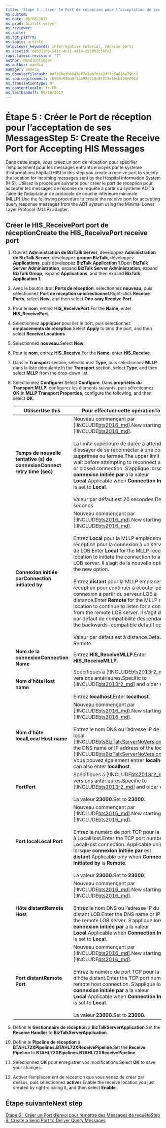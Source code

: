 ```yaml
---
title: "Étape 5 : Créer le Port de réception pour l’acceptation de ses Messages | Documents Microsoft"
ms.custom: 
ms.date: 06/08/2017
ms.prod: biztalk-server
ms.reviewer: 
ms.suite: 
ms.tgt_pltfrm: 
ms.topic: article
helpviewer_keywords: interrogative tutorial, receive ports
ms.assetid: c0b311d8-541c-4c21-a514-c93092c36fe2
caps.latest.revision: "7"
author: MandiOhlinger
ms.author: mandia
manager: anneta
ms.openlocfilehash: 0df326e3b08438f7a1eb7d3a2df3c5a816e79bc7
ms.sourcegitcommit: cb908c540d8f1a692d01dc8f313e16cb4b4e696d
ms.translationtype: MT
ms.contentlocale: fr-FR
ms.lasthandoff: 09/20/2017
---
```

# <a name="step-5-create-the-receive-port-for-accepting-his-messages"></a><span data-ttu-id="1c330-102">Étape 5 : Créer le Port de réception pour l’acceptation de ses Messages</span><span class="sxs-lookup"><span data-stu-id="1c330-102">Step 5: Create the Receive Port for Accepting HIS Messages</span></span>
<span data-ttu-id="1c330-103">Dans cette étape, vous créez un port de réception pour spécifier l’emplacement pour les messages entrants envoyés par le système d’informations hôpital (HIS).</span><span class="sxs-lookup"><span data-stu-id="1c330-103">In this step you create a receive port to specify the location for incoming messages sent by the Hospital Information System (HIS).</span></span> <span data-ttu-id="1c330-104">Utilisez la procédure suivante pour créer le port de réception pour accepter les messages de réponse de requête à partir du système ADT à l’aide de l’adaptateur de protocole de couche inférieure minimale (MLLP).</span><span class="sxs-lookup"><span data-stu-id="1c330-104">Use the following procedure to create the receive port for accepting query response messages from the ADT system using the Minimal Lower Layer Protocol (MLLP) adapter.</span></span>  
  
## <a name="create-the-hisreceiveport-receive-port"></a><span data-ttu-id="1c330-105">Créer le HIS_ReceivePort port de réception</span><span class="sxs-lookup"><span data-stu-id="1c330-105">Create the HIS_ReceivePort receive port</span></span>  

1.  <span data-ttu-id="1c330-106">Ouvrez **Administration de BizTalk Server**, développez **Administration de BizTalk Server**, développez **groupe BizTalk**, développez **Applications**, puis développez **BizTalk Application 1**.</span><span class="sxs-lookup"><span data-stu-id="1c330-106">Open **BizTalk Server Administration**, expand **BizTalk Server Administration**, expand **BizTalk Group**, expand **Applications**, and then expand **BizTalk Application 1**.</span></span>  
  
2.  <span data-ttu-id="1c330-107">Avec le bouton droit **Ports de réception**, sélectionnez **nouveau**, puis sélectionnez **Port de réception unidirectionnel**.</span><span class="sxs-lookup"><span data-stu-id="1c330-107">Right-click **Receive Ports**, select **New**, and then select **One-way Receive Port**.</span></span>   
  
3.  <span data-ttu-id="1c330-108">Pour le **nom**, entrez **HIS_ReceivePort**.</span><span class="sxs-lookup"><span data-stu-id="1c330-108">For the **Name**, enter **HIS_ReceivePort**.</span></span>  

4.  <span data-ttu-id="1c330-109">Sélectionnez **appliquer** pour lier le port, puis sélectionnez **emplacements de réception**.</span><span class="sxs-lookup"><span data-stu-id="1c330-109">Select **Apply** to bind the port, and then select **Receive Locations**.</span></span>  
  
5.  <span data-ttu-id="1c330-110">Sélectionnez **nouveau**.</span><span class="sxs-lookup"><span data-stu-id="1c330-110">Select **New**.</span></span>  
  
6.  <span data-ttu-id="1c330-111">Pour le **nom**, entrez **HIS_Receive**.</span><span class="sxs-lookup"><span data-stu-id="1c330-111">For the **Name**, enter **HIS_Receive**.</span></span>  

7. <span data-ttu-id="1c330-112">Dans le **Transport** section, sélectionnez **Type**, puis sélectionnez **MLLP** dans la liste déroulante.</span><span class="sxs-lookup"><span data-stu-id="1c330-112">In the **Transport** section, select **Type**, and then select **MLLP** from the drop-down list.</span></span>  
  
8. <span data-ttu-id="1c330-113">Sélectionnez **Configurer**.</span><span class="sxs-lookup"><span data-stu-id="1c330-113">Select **Configure**.</span></span> <span data-ttu-id="1c330-114">Dans **propriétés du Transport MLLP**, configurez les éléments suivants, puis sélectionnez **OK**.</span><span class="sxs-lookup"><span data-stu-id="1c330-114">In **MLLP Transport Properties**, configure the following, and then select **OK**.</span></span>  

    |<span data-ttu-id="1c330-115">Utiliser</span><span class="sxs-lookup"><span data-stu-id="1c330-115">Use this</span></span>|<span data-ttu-id="1c330-116">Pour effectuer cette opération</span><span class="sxs-lookup"><span data-stu-id="1c330-116">To do this</span></span>|  
    |---|---|  
    |<span data-ttu-id="1c330-117">**Temps de nouvelle tentative (s) de connexion**</span><span class="sxs-lookup"><span data-stu-id="1c330-117">**Connect retry time (sec)**</span></span>|<span data-ttu-id="1c330-118">Nouveau commençant par [!INCLUDE[bts2016_md](../../includes/bts2016-md.md)].</span><span class="sxs-lookup"><span data-stu-id="1c330-118">New starting with [!INCLUDE[bts2016_md](../../includes/bts2016-md.md)].</span></span> <br/><br/><span data-ttu-id="1c330-119">La limite supérieure de durée à attendre avant d’essayer de se reconnecter à une connexion supprimée ou fermée.</span><span class="sxs-lookup"><span data-stu-id="1c330-119">The upper limit of time to wait before attempting to reconnect a dropped or closed connection.</span></span> <span data-ttu-id="1c330-120">S’applique lorsque **connexion initiée par** a la valeur **Local**.</span><span class="sxs-lookup"><span data-stu-id="1c330-120">Applicable when **Connection Initiated by** is set to **Local**.</span></span><br/><br/><span data-ttu-id="1c330-121">Valeur par défaut est 20 secondes.</span><span class="sxs-lookup"><span data-stu-id="1c330-121">Default is 20 seconds.</span></span>|
    |<span data-ttu-id="1c330-122">**Connexion initiée par**</span><span class="sxs-lookup"><span data-stu-id="1c330-122">**Connection initiated by**</span></span>| <span data-ttu-id="1c330-123">Nouveau commençant par [!INCLUDE[bts2016_md](../../includes/bts2016-md.md)].</span><span class="sxs-lookup"><span data-stu-id="1c330-123">New starting with [!INCLUDE[bts2016_md](../../includes/bts2016-md.md)].</span></span> <br/><br/><span data-ttu-id="1c330-124">Entrez **Local** pour la MLLP emplacement de réception pour la connexion à un serveur distant de LOB.</span><span class="sxs-lookup"><span data-stu-id="1c330-124">Enter **Local** for the MLLP receive location to initiate the connection to a remote LOB server.</span></span> <span data-ttu-id="1c330-125">Il s’agit de la nouvelle option.</span><span class="sxs-lookup"><span data-stu-id="1c330-125">This is the new option.</span></span><br/><br/><span data-ttu-id="1c330-126">Entrez **distant** pour la MLLP emplacement de réception pour continuer à écouter pour une connexion à partir du serveur LOB à distance.</span><span class="sxs-lookup"><span data-stu-id="1c330-126">Enter **Remote** for the MLLP receive location to continue to listen for a connection from the remote LOB server.</span></span> <span data-ttu-id="1c330-127">Il s’agit de l’option par défaut de compatibilité descendante.</span><span class="sxs-lookup"><span data-stu-id="1c330-127">This is the backwards-compatible default option.</span></span><br/><br/><span data-ttu-id="1c330-128">Valeur par défaut est à distance.</span><span class="sxs-lookup"><span data-stu-id="1c330-128">Default is Remote.</span></span>| 
    |<span data-ttu-id="1c330-129">**Nom de la connexion**</span><span class="sxs-lookup"><span data-stu-id="1c330-129">**Connection Name**</span></span>|<span data-ttu-id="1c330-130">Entrez **HIS_ReceiveMLLP**.</span><span class="sxs-lookup"><span data-stu-id="1c330-130">Enter **HIS_ReceiveMLLP**.</span></span>|  
    |<span data-ttu-id="1c330-131">**Nom d’hôte**</span><span class="sxs-lookup"><span data-stu-id="1c330-131">**Host name**</span></span>|<span data-ttu-id="1c330-132">Spécifiques à [!INCLUDE[bts2013r2_md](../../includes/bts2013r2-md.md)] et les versions antérieures.</span><span class="sxs-lookup"><span data-stu-id="1c330-132">Specific to [!INCLUDE[bts2013r2_md](../../includes/bts2013r2-md.md)] and older versions.</span></span> <br/><br/><span data-ttu-id="1c330-133">Entrez **localhost**.</span><span class="sxs-lookup"><span data-stu-id="1c330-133">Enter **localhost**.</span></span>|  
    |<span data-ttu-id="1c330-134">**Nom d’hôte local**</span><span class="sxs-lookup"><span data-stu-id="1c330-134">**Local Host name**</span></span>|<span data-ttu-id="1c330-135">Nouveau commençant par [!INCLUDE[bts2016_md](../../includes/bts2016-md.md)].</span><span class="sxs-lookup"><span data-stu-id="1c330-135">New starting with [!INCLUDE[bts2016_md](../../includes/bts2016-md.md)].</span></span> <br/><br/><span data-ttu-id="1c330-136">Entrez le nom DNS ou l’adresse IP de l’ordinateur local [!INCLUDE[btsBizTalkServerNoVersion_md](../../includes/btsbiztalkservernoversion-md.md)].</span><span class="sxs-lookup"><span data-stu-id="1c330-136">Enter the DNS name or IP address of the local [!INCLUDE[btsBizTalkServerNoVersion_md](../../includes/btsbiztalkservernoversion-md.md)].</span></span> <span data-ttu-id="1c330-137">Vous pouvez également entrer **localhost**.</span><span class="sxs-lookup"><span data-stu-id="1c330-137">You can also enter **localhost**.</span></span>|  
    |<span data-ttu-id="1c330-138">**Port**</span><span class="sxs-lookup"><span data-stu-id="1c330-138">**Port**</span></span>|<span data-ttu-id="1c330-139">Spécifiques à [!INCLUDE[bts2013r2_md](../../includes/bts2013r2-md.md)] et les versions antérieures.</span><span class="sxs-lookup"><span data-stu-id="1c330-139">Specific to [!INCLUDE[bts2013r2_md](../../includes/bts2013r2-md.md)] and older versions.</span></span> <br/><br/><span data-ttu-id="1c330-140">La valeur **23000**.</span><span class="sxs-lookup"><span data-stu-id="1c330-140">Set to **23000**.</span></span>|  
    |<span data-ttu-id="1c330-141">**Port local**</span><span class="sxs-lookup"><span data-stu-id="1c330-141">**Local Port**</span></span>|<span data-ttu-id="1c330-142">Nouveau commençant par [!INCLUDE[bts2016_md](../../includes/bts2016-md.md)].</span><span class="sxs-lookup"><span data-stu-id="1c330-142">New starting with [!INCLUDE[bts2016_md](../../includes/bts2016-md.md)].</span></span> <br/><br/><span data-ttu-id="1c330-143">Entrez le numéro de port TCP pour la connexion à LocalHost.</span><span class="sxs-lookup"><span data-stu-id="1c330-143">Enter the TCP port number for the LocalHost connection.</span></span> <span data-ttu-id="1c330-144">Applicable uniquement lorsque **connexion initiée par** est **distant**.</span><span class="sxs-lookup"><span data-stu-id="1c330-144">Applicable only when **Connection Initiated by** is **Remote**.</span></span> <br/><br/><span data-ttu-id="1c330-145">La valeur **23000**.</span><span class="sxs-lookup"><span data-stu-id="1c330-145">Set to **23000**.</span></span>|
    |<span data-ttu-id="1c330-146">**Hôte distant**</span><span class="sxs-lookup"><span data-stu-id="1c330-146">**Remote Host**</span></span>|<span data-ttu-id="1c330-147">Nouveau commençant par [!INCLUDE[bts2016_md](../../includes/bts2016-md.md)].</span><span class="sxs-lookup"><span data-stu-id="1c330-147">New starting with [!INCLUDE[bts2016_md](../../includes/bts2016-md.md)].</span></span> <br/><br/><span data-ttu-id="1c330-148">Entrez le nom DNS ou l’adresse IP du serveur distant LOB.</span><span class="sxs-lookup"><span data-stu-id="1c330-148">Enter the DNS name or IP address of the remote LOB server.</span></span> <span data-ttu-id="1c330-149">S’applique lorsque **connexion initiée par** a la valeur **Local**.</span><span class="sxs-lookup"><span data-stu-id="1c330-149">Applicable when **Connection Initiated by** is set to **Local**.</span></span>|  
    |<span data-ttu-id="1c330-150">**Port distant**</span><span class="sxs-lookup"><span data-stu-id="1c330-150">**Remote Port**</span></span>|<span data-ttu-id="1c330-151">Nouveau commençant par [!INCLUDE[bts2016_md](../../includes/bts2016-md.md)].</span><span class="sxs-lookup"><span data-stu-id="1c330-151">New starting with [!INCLUDE[bts2016_md](../../includes/bts2016-md.md)].</span></span> <br/><br/><span data-ttu-id="1c330-152">Entrez le numéro de port TCP pour la connexion d’hôte distant.</span><span class="sxs-lookup"><span data-stu-id="1c330-152">Enter the TCP port number for the remote host connection.</span></span> <span data-ttu-id="1c330-153">S’applique lorsque **connexion initiée par** a la valeur **Local**.</span><span class="sxs-lookup"><span data-stu-id="1c330-153">Applicable when **Connection Initiated by** is set to **Local**.</span></span><br/><br/><span data-ttu-id="1c330-154">La valeur **23000**.</span><span class="sxs-lookup"><span data-stu-id="1c330-154">Set to **23000**.</span></span>|  
    
9. <span data-ttu-id="1c330-155">Définir le **Gestionnaire de réception** à **BizTalkServerApplication**.</span><span class="sxs-lookup"><span data-stu-id="1c330-155">Set the **Receive Handler** to **BizTalkServerApplication**.</span></span>  
  
10. <span data-ttu-id="1c330-156">Définir le **Pipeline de réception** à **BTAHL72XPipelines.BTAHL72XReceivePipeline**.</span><span class="sxs-lookup"><span data-stu-id="1c330-156">Set the **Receive Pipeline** to **BTAHL72XPipelines.BTAHL72XReceivePipeline**.</span></span>  
  
11. <span data-ttu-id="1c330-157">Sélectionnez **OK** pour enregistrer vos modifications.</span><span class="sxs-lookup"><span data-stu-id="1c330-157">Select **OK** to save your changes.</span></span>  
  
12. <span data-ttu-id="1c330-158">Activer l’emplacement de réception que vous venez de créer par dessus, puis sélectionnez **activer**.</span><span class="sxs-lookup"><span data-stu-id="1c330-158">Enable the receive location you just created by right-clicking it, and then select **Enable**.</span></span>  

## <a name="next-step"></a><span data-ttu-id="1c330-159">Étape suivante</span><span class="sxs-lookup"><span data-stu-id="1c330-159">Next step</span></span>  
[<span data-ttu-id="1c330-160">Étape 6 : Créer un Port d’envoi pour remettre des Messages de requête</span><span class="sxs-lookup"><span data-stu-id="1c330-160">Step 6: Create a Send Port to Deliver Query Messages</span></span>](../../adapters-and-accelerators/accelerator-hl7/step-6-create-a-send-port-to-deliver-query-messages.md)